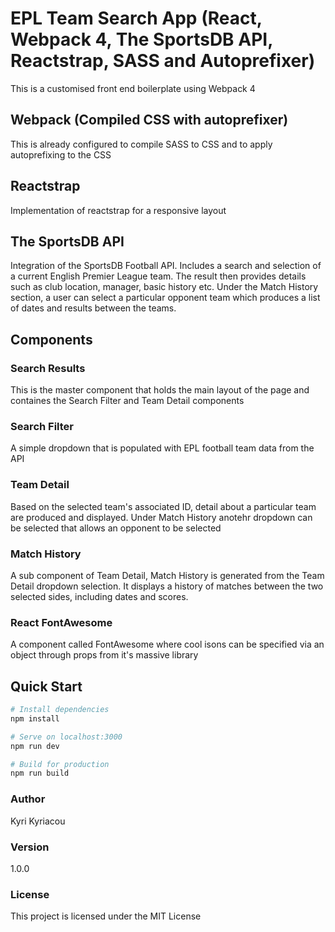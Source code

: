 # EPL Team Search App (React, Webpack 4, The SportsDB API, Reactstrap, SASS and Autoprefixer)
This is a customised front end boilerplate using Webpack 4

## Webpack (Compiled CSS with autoprefixer)
This is already configured to compile SASS to CSS and to apply autoprefixing to the CSS

## Reactstrap
Implementation of reactstrap for a responsive layout

## The SportsDB API
Integration of the SportsDB Football API. Includes a search and selection of a current English Premier League team. The result then provides details such as club location, manager, basic history etc. Under the Match History section, a user can select a particular opponent team which produces a list of dates and results between the teams.

## Components

### Search Results
This is the master component that holds the main layout of the page and containes the Search Filter and Team Detail components

### Search Filter
A simple dropdown that is populated with EPL football team data from the API

### Team Detail
Based on the selected team's associated ID, detail about a particular team are produced and displayed. Under Match History anotehr dropdown can be selected that allows an opponent to be selected

### Match History
A sub component of Team Detail, Match History is generated from the Team Detail dropdown selection. It displays a history of matches between the two selected sides, including dates and scores.

### React FontAwesome
A component called FontAwesome where cool isons can be specified via an object through props from it's massive library 

## Quick Start

``` bash
# Install dependencies
npm install

# Serve on localhost:3000
npm run dev

# Build for production
npm run build
```
### Author

Kyri Kyriacou

### Version

1.0.0

### License

This project is licensed under the MIT License
